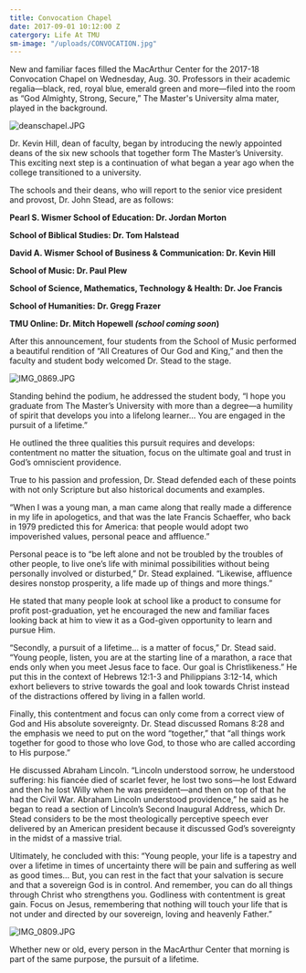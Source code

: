 ```yaml
---
title: Convocation Chapel
date: 2017-09-01 10:12:00 Z
catergory: Life At TMU
sm-image: "/uploads/CONVOCATION.jpg"
---
```


New and familiar faces filled the MacArthur Center for the 2017-18 Convocation Chapel on Wednesday, Aug. 30. Professors in their academic regalia—black, red, royal blue, emerald green and more—filed into the room as “God Almighty, Strong, Secure,” The Master's University alma mater, played in the background.

![deanschapel.JPG](/uploads/deanschapel.JPG)

Dr. Kevin Hill, dean of faculty, began by introducing the newly appointed deans of the six new schools that together form The Master’s University. This exciting next step is a continuation of what began a year ago when the college transitioned to a university.

The schools and their deans, who will report to the senior vice president and provost, Dr. John Stead, are as follows:

**Pearl S. Wismer School of Education: Dr. Jordan Morton**

**School of Biblical Studies: Dr. Tom Halstead**

**David A. Wismer School of Business & Communication: Dr. Kevin Hill**

**School of Music: Dr. Paul Plew**

**School of Science, Mathematics, Technology & Health: Dr. Joe Francis**

**School of Humanities: Dr. Gregg Frazer**

**TMU Online: Dr. Mitch Hopewell *(school coming soon*)**

After this announcement, four students from the School of Music performed a beautiful rendition of “All Creatures of Our God and King,” and then the faculty and student body welcomed Dr. Stead to the stage.

![IMG_0869.JPG](/uploads/IMG_0869.JPG)

Standing behind the podium, he addressed the student body, “I hope you graduate from The Master’s University with more than a degree—a humility of spirit that develops you into a lifelong learner… You are engaged in the pursuit of a lifetime.”

He outlined the three qualities this pursuit requires and develops: contentment no matter the situation, focus on the ultimate goal and trust in God’s omniscient providence.

True to his passion and profession, Dr. Stead defended each of these points with not only Scripture but also historical documents and examples.

“When I was a young man, a man came along that really made a difference in my life in apologetics, and that was the late Francis Schaeffer, who back in 1979 predicted this for America: that people would adopt two impoverished values, personal peace and affluence.”

Personal peace is to “be left alone and not be troubled by the troubles of other people, to live one’s life with minimal possibilities without being personally involved or disturbed,” Dr. Stead explained. “Likewise, affluence desires nonstop prosperity, a life made up of things and more things.”

He stated that many people look at school like a product to consume for profit post-graduation, yet he encouraged the new and familiar faces looking back at him to view it as a God-given opportunity to learn and pursue Him.

“Secondly, a pursuit of a lifetime… is a matter of focus,” Dr. Stead said. “Young people, listen, you are at the starting line of a marathon, a race that ends only when you meet Jesus face to face. Our goal is Christlikeness.” He put this in the context of Hebrews 12:1-3 and Philippians 3:12-14, which exhort believers to strive towards the goal and look towards Christ instead of the distractions offered by living in a fallen world.

Finally, this contentment and focus can only come from a correct view of God and His absolute sovereignty. Dr. Stead discussed Romans 8:28 and the emphasis we need to put on the word “together,” that “all things work together for good to those who love God, to those who are called according to His purpose.”

He discussed Abraham Lincoln. “Lincoln understood sorrow, he understood suffering: his fiancée died of scarlet fever, he lost two sons—he lost Edward and then he lost Willy when he was president—and then on top of that he had the Civil War. Abraham Lincoln understood providence,” he said as he began to read a section of Lincoln’s Second Inaugural Address, which Dr. Stead considers to be the most theologically perceptive speech ever delivered by an American president because it discussed God’s sovereignty in the midst of a massive trial.

Ultimately, he concluded with this: “Young people, your life is a tapestry and over a lifetime in times of uncertainty there will be pain and suffering as well as good times… But, you can rest in the fact that your salvation is secure and that a sovereign God is in control. And remember, you can do all things through Christ who strengthens you. Godliness with contentment is great gain. Focus on Jesus, remembering that nothing will touch your life that is not under and directed by our sovereign, loving and heavenly Father.”

![IMG_0809.JPG](/uploads/IMG_0809.JPG)

Whether new or old, every person in the MacArthur Center that morning is part of the same purpose, the pursuit of a lifetime.
